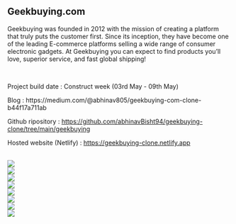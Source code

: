 <h2>Geekbuying.com</h2>

<p>
Geekbuying was founded in 2012 with the mission of creating a platform that truly puts the customer first. Since its inception, they have become one of the leading E-commerce platforms selling a wide range of consumer electronic gadgets. At Geekbuying you can expect to find products you’ll love, superior service, and fast global shipping!
</p>

<br/>
<p>Project build date : Construct week (03rd May - 09th May)</p>

<p>
Blog : https://medium.com/@abhinav805/geekbuying-com-clone-b44f17a711ab

Github ripository : https://github.com/abhinavBisht94/geekbuying-clone/tree/main/geekbuying

Hosted website (Netlify) : https://geekbuying-clone.netlify.app

</p>

<br/>
<img src="https://miro.medium.com/max/700/1*KgyZdZOu3oW0DAcGUCcEgQ.png"/>

<br/>
<img src="https://miro.medium.com/max/700/1*r-fqb9HFkIXdVot9f-Rs5Q.png"/>

<br/>
<img src="https://miro.medium.com/max/700/1*Sd9icCkooQhEPr1iSPNX0w.png"/>

<br/>
<img src="https://miro.medium.com/max/700/1*LYHx6cvgmqmD4C2AxCfhIQ.png"/>

<br/>
<img src="https://miro.medium.com/max/565/1*_jtGzvmipkxiIVBJH3Z6Vw.png"/>

<br/>
<img src="https://miro.medium.com/max/700/1*IgN2F3efT9d6KMZRZlemdQ.png"/>

<br/>
<img src="https://miro.medium.com/max/700/1*CNWqq500BjJrzDkG14S6zA.png"/>

<br/>
<img src="https://miro.medium.com/max/700/1*dlCU9TMjrFREiw7vrG_pfQ.png"/>
